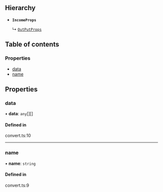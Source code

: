 ## Hierarchy

- **`IncomeProps`**

  ↳ [`OutPutProps`](./OutPutProps)

## Table of contents

### Properties

- [data](./IncomeProps#data)
- [name](./IncomeProps#name)

## Properties

### data

• **data**: `any`[][]

#### Defined in

convert.ts:10

___

### name

• **name**: `string`

#### Defined in

convert.ts:9
